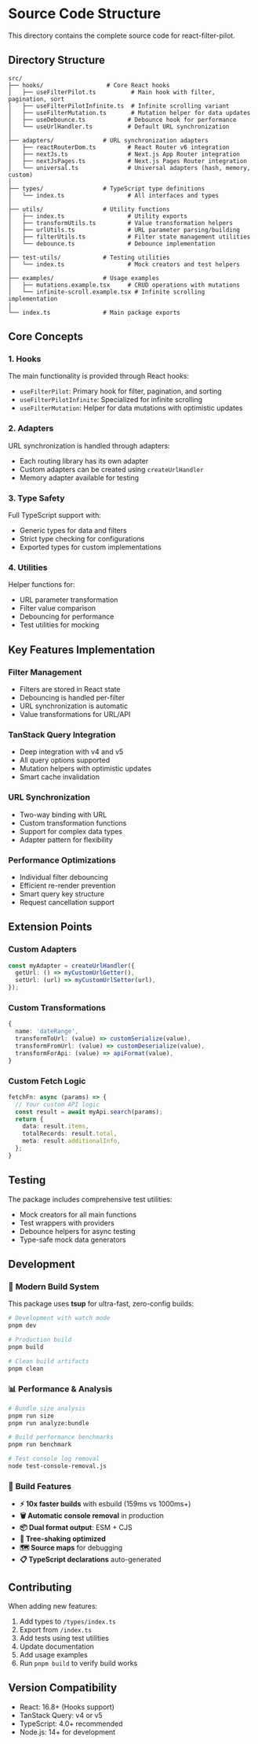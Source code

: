 # Source Code Structure

This directory contains the complete source code for react-filter-pilot.

## Directory Structure

```
src/
├── hooks/                  # Core React hooks
│   ├── useFilterPilot.ts          # Main hook with filter, pagination, sort
│   ├── useFilterPilotInfinite.ts  # Infinite scrolling variant
│   ├── useFilterMutation.ts       # Mutation helper for data updates
│   ├── useDebounce.ts            # Debounce hook for performance
│   └── useUrlHandler.ts          # Default URL synchronization
│
├── adapters/              # URL synchronization adapters
│   ├── reactRouterDom.ts         # React Router v6 integration
│   ├── nextJs.ts                 # Next.js App Router integration  
│   ├── nextJsPages.ts            # Next.js Pages Router integration
│   └── universal.ts              # Universal adapters (hash, memory, custom)
│
├── types/                 # TypeScript type definitions
│   └── index.ts                  # All interfaces and types
│
├── utils/                 # Utility functions
│   ├── index.ts                  # Utility exports
│   ├── transformUtils.ts         # Value transformation helpers
│   ├── urlUtils.ts               # URL parameter parsing/building
│   ├── filterUtils.ts            # Filter state management utilities
│   └── debounce.ts               # Debounce implementation
│
├── test-utils/            # Testing utilities
│   └── index.ts                  # Mock creators and test helpers
│
├── examples/              # Usage examples
│   ├── mutations.example.tsx     # CRUD operations with mutations
│   └── infinite-scroll.example.tsx # Infinite scrolling implementation
│
└── index.ts               # Main package exports
```

## Core Concepts

### 1. **Hooks**
The main functionality is provided through React hooks:
- `useFilterPilot`: Primary hook for filter, pagination, and sorting
- `useFilterPilotInfinite`: Specialized for infinite scrolling
- `useFilterMutation`: Helper for data mutations with optimistic updates

### 2. **Adapters**
URL synchronization is handled through adapters:
- Each routing library has its own adapter
- Custom adapters can be created using `createUrlHandler`
- Memory adapter available for testing

### 3. **Type Safety**
Full TypeScript support with:
- Generic types for data and filters
- Strict type checking for configurations
- Exported types for custom implementations

### 4. **Utilities**
Helper functions for:
- URL parameter transformation
- Filter value comparison
- Debouncing for performance
- Test utilities for mocking

## Key Features Implementation

### Filter Management
- Filters are stored in React state
- Debouncing is handled per-filter
- URL synchronization is automatic
- Value transformations for URL/API

### TanStack Query Integration
- Deep integration with v4 and v5
- All query options supported
- Mutation helpers with optimistic updates
- Smart cache invalidation

### URL Synchronization
- Two-way binding with URL
- Custom transformation functions
- Support for complex data types
- Adapter pattern for flexibility

### Performance Optimizations
- Individual filter debouncing
- Efficient re-render prevention
- Smart query key structure
- Request cancellation support

## Extension Points

### Custom Adapters
```typescript
const myAdapter = createUrlHandler({
  getUrl: () => myCustomUrlGetter(),
  setUrl: (url) => myCustomUrlSetter(url),
});
```

### Custom Transformations
```typescript
{
  name: 'dateRange',
  transformToUrl: (value) => customSerialize(value),
  transformFromUrl: (value) => customDeserialize(value),
  transformForApi: (value) => apiFormat(value),
}
```

### Custom Fetch Logic
```typescript
fetchFn: async (params) => {
  // Your custom API logic
  const result = await myApi.search(params);
  return {
    data: result.items,
    totalRecords: result.total,
    meta: result.additionalInfo,
  };
}
```

## Testing

The package includes comprehensive test utilities:
- Mock creators for all main functions
- Test wrappers with providers
- Debounce helpers for async testing
- Type-safe mock data generators

## Development

### 🚀 **Modern Build System**
This package uses **tsup** for ultra-fast, zero-config builds:

```bash
# Development with watch mode
pnpm dev

# Production build
pnpm build

# Clean build artifacts
pnpm clean
```

### 📊 **Performance & Analysis**
```bash
# Bundle size analysis
pnpm run size
pnpm run analyze:bundle

# Build performance benchmarks
pnpm run benchmark

# Test console log removal
node test-console-removal.js
```

### 🔧 **Build Features**
- **⚡ 10x faster builds** with esbuild (159ms vs 1000ms+)
- **🗑️ Automatic console removal** in production
- **📦 Dual format output**: ESM + CJS
- **🎯 Tree-shaking optimized**
- **🗺️ Source maps** for debugging
- **📋 TypeScript declarations** auto-generated

## Contributing

When adding new features:
1. Add types to `/types/index.ts`
2. Export from `/index.ts`
3. Add tests using test utilities
4. Update documentation
5. Add usage examples
6. Run `pnpm build` to verify build works

## Version Compatibility

- React: 16.8+ (Hooks support)
- TanStack Query: v4 or v5
- TypeScript: 4.0+ recommended
- Node.js: 14+ for development